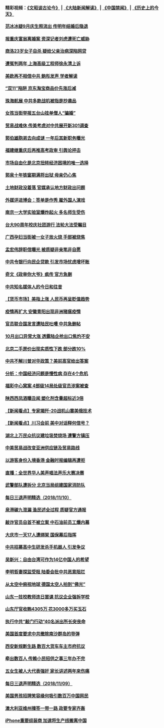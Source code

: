 #### 精彩视频：[《文昭谈古论今》](https://github.com/gfw-breaker/wenzhao/blob/master/README.md?t=11120332) | [《大陆新闻解读》](https://github.com/gfw-breaker/ntdtv-comedy/blob/master/README.md?t=11120332) | [《中国禁闻》](https://github.com/gfw-breaker/ntdtv-news/blob/master/README.md?t=11120332) | [《历史上的今天》](https://github.com/gfw-breaker/today-in-history/blob/master/README.md?t=11120332) 

#### [范冰冰疑9月庆生照流出 传明年结婚后隐退](../pages/nsc413/n10845224.md?t=11120332) 

#### [报重庆富翁离婚案 资深记者刘虎遭死亡威胁](../pages/nsc413/n10845361.md?t=11120332) 

#### [商洛23岁女子自杀 疑给父亲治病深陷网贷](../pages/nsc413/n10845372.md?t=11120332) 

#### [遭冤判两年 上海高级工程师徐永清上诉](../pages/nsc413/n10843479.md?t=11120332) 

#### [美欧再不相信中共 鲍彤发声 学者解读](../pages/nsc413/n10845289.md?t=11120332) 

#### [“双11”陷阱 京东淘宝商品价先涨后减](../pages/nsc413/n10845202.md?t=11120332) 

#### [珠海航展 中共多款战机被指是抄袭品](../pages/nsc413/n10845167.md?t=11120332) 

#### [女孩当街举报五台山挂单僧人“骗婚”](../pages/nsc413/n10845249.md?t=11120332) 

#### [贸易战难休 传美考虑对中共展开新301调查](../pages/nsc413/n10845197.md?t=11120332) 

#### [郭伯雄胞弟去向成谜 一年后其新职务曝光](../pages/nsc413/n10845063.md?t=11120332) 

#### [福建继重庆后再推高考政审 引舆论抨击](../pages/nsc413/n10845176.md?t=11120332) 

#### [市场自由化是北京扭转经济困境的唯一选择](../pages/nsc413/n10845057.md?t=11120332) 


#### [郭泉十年铁窗期满将出狱 母亲仍心焦](../pages/nsc413/n10844766.md?t=11120332) 

#### [土地财政没着落 官媒承认地方财政出问题](../pages/nsc413/n10844363.md?t=11120332) 

#### [外媒评进博会：签单是作秀 雇外国人演戏](../pages/nsc413/n10844281.md?t=11120332) 

#### [南京一大学实验室爆炸起火 多名师生受伤](../pages/nsc413/n10844666.md?t=11120332) 

#### [台大90周年校庆社团游行 法轮大法受瞩目](../pages/nsc413/n10843551.md?t=11120332) 

#### [广西孕妇当街被一女子放火烧 手部被烧焦](../pages/nsc413/n10844457.md?t=11120332) 

#### [孟宏伟辞职信曝光 被质疑非亲笔非自愿](../pages/nsc413/n10844126.md?t=11120332) 

#### [中共令银行向民企贷款 引发市场忧虑增坏账](../pages/nsc413/n10844204.md?t=11120332) 

#### [奇文《政审你大爷》疯传 官方急删](../pages/nsc413/n10844034.md?t=11120332) 

#### [中共知名媒体人的今日和往昔](../pages/nsc413/n10843569.md?t=11120332) 

#### [【货币市场】美指上涨 人民币再呈贬值趋势](../pages/nsc413/n10842750.md?t=11120332) 

#### [疫情再扩大 安徽青阳出现非洲猪瘟疫情](../pages/nsc413/n10843279.md?t=11120332) 

#### [官员联合国发言遭陆民吐嘈 中共急删帖](../pages/nsc413/n10843265.md?t=11120332) 

#### [10月出口异常大涨 透露陆企抢出口焦灼不安](../pages/nsc413/n10843092.md?t=11120332) 

#### [北京二手房价出现实质性下跌 部分跌10%](../pages/nsc413/n10842672.md?t=11120332) 

#### [中共不解川普对华政策？美前高官给出答案](../pages/nsc413/n10843797.md?t=11120332) 

#### [分析：中国经济问题是慢性病 存在4个危机](../pages/nsc413/n10843504.md?t=11120332) 

#### [福彩中心窝案 4部级14局处级官员涉案被查](../pages/nsc413/n10843764.md?t=11120332) 

#### [陕西西凤酒曝丑闻 塑化剂含量超标近3倍](../pages/nsc413/n10843582.md?t=11120332) 

#### [【新闻看点】专家揭歼-20战机山寨美俄技术](../pages/nsc413/n10843542.md?t=11120332) 

#### [【新闻看点】川习会前 美中对话释何信号？](../pages/nsc413/n10843452.md?t=11120332) 

#### [湖北上万民众抗议建垃圾焚烧场 遭警方镇压](../pages/nsc413/n10843623.md?t=11120332) 

#### [中美贸易战改变亚洲供应链及贸易路线](../pages/nsc413/n10843491.md?t=11120332) 

#### [以游客身份入境香港 金融时报编辑再遭拒](../pages/nsc413/n10843503.md?t=11120332) 

#### [直播：全世界华人美声唱法声乐大赛决赛](../pages/nsc413/n10836869.md?t=11120332) 

#### [武警部队遭拆分 北京当局组建国家消防队](../pages/nsc413/n10843483.md?t=11120332) 

#### [每日三退声明精选（2018/11/10）](../pages/nsc413/n10843492.md?t=11120332) 

#### [泉港碳九泄漏 渔民述全过程 质疑官方通报](../pages/nsc413/n10843425.md?t=11120332) 


#### [敲诈官员自首不被立案 中石油前员工爆内幕](../pages/nsc413/n10842833.md?t=11120332) 

#### [大庆市一天17人遭绑架 国保幕后指挥](../pages/nsc413/n10843282.md?t=11120332) 

#### [中共招募高中生研发杀手机器人 引发争议](../pages/nsc413/n10842419.md?t=11120332) 


#### [吴新兴：自由台湾可作为14亿中国人的希望](../pages/nsc413/n10843184.md?t=11120332) 

#### [李明哲妻探监受阻 陆委会批中共恶意阻拦](../pages/nsc413/n10843093.md?t=11120332) 

#### [从太空中俯视地球 德国太空人拍到“佛光”](../pages/nsc413/n10843101.md?t=11120332) 

#### [山东一技校教师连日罢课 抗议企业强拆学校](../pages/nsc413/n10842850.md?t=11120332) 

#### [山东厅官收贿4305万 花3000多万买玉石](../pages/nsc413/n10842965.md?t=11120332) 

#### [执行中共“敲门行动”40名派出所长突丧命](../pages/nsc413/n10842066.md?t=11120332) 

#### [美国首度要求中共撤除南沙群岛的导弹](../pages/nsc413/n10842945.md?t=11120332) 

#### [西安新规断生路 数百大货车车主市府抗议](../pages/nsc413/n10839255.md?t=11120332) 

#### [牵出数百人 传赖小民招供之事三年办不完](../pages/nsc413/n10842693.md?t=11120332) 

#### [五女生被人大代表强奸 家长讲述两年来伤痛](../pages/nsc413/n10842542.md?t=11120332) 

#### [每日三退声明精选（2018/11/09）](../pages/nsc413/n10842752.md?t=11120332) 

#### [美国男孩招牌笑容缘何吸引数百万中国网民](../pages/nsc413/n10842613.md?t=11120332) 

#### [澳大利亚维州擅签一带一路 政要专家齐轰](../pages/nsc413/n10840127.md?t=11120332) 

#### [iPhone重要组装商 加速将生产线搬离中国](../pages/nsc413/n10842211.md?t=11120332) 

